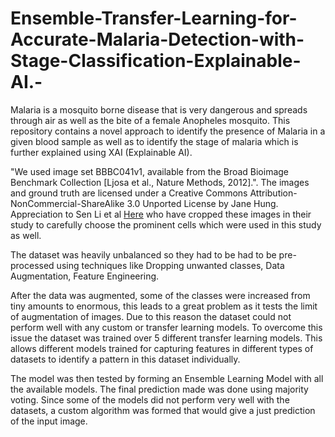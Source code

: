 # Ensemble-Transfer-Learning-for-Accurate-Malaria-Detection-with-Stage-Classification-Explainable-AI.-
Malaria is a mosquito borne disease that is very dangerous and spreads through air as well as the bite of a female Anopheles mosquito. This repository contains a novel approach to identify the presence of Malaria in a given blood sample as well as to identify the stage of malaria which is further explained using XAI (Explainable AI). 
<p> "We used image set BBBC041v1, available from the Broad Bioimage Benchmark Collection [Ljosa et al., Nature Methods, 2012].". The images and ground truth are licensed under a Creative Commons Attribution-NonCommercial-ShareAlike 3.0 Unported License by Jane Hung. Appreciation to Sen Li et al <a href="https://github.com/senli2018/DTGCN_2021">Here</a> who have cropped these images in their study to carefully choose the prominent cells which were used in this study as well. 
<p>
  The dataset was heavily unbalanced so they had to be had to be pre-processed using techniques like Dropping unwanted classes, Data Augmentation, Feature Engineering.
  <p>
    After the data was augmented, some of the classes were increased from tiny amounts to enormous, this leads to a great problem as it tests the limit of augmentation of images. Due to this reason the dataset could not perform well with any custom or transfer learning models. To overcome this issue the dataset was trained over 5 different transfer learning models. This allows different models trained for capturing features in different types of datasets to identify a pattern in this dataset individually.  
  </p>
  The model was then tested by forming an Ensemble Learning Model with all the available models. The final prediction made was done using majority voting. Since some of the models did not perform very well with the datasets, a custom algorithm was formed that would give a just prediction of the input image. 
</p>
